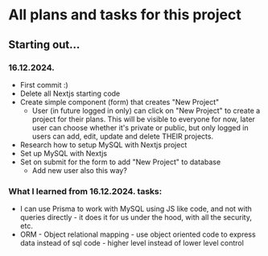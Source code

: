 # All plans and tasks for this project

## Starting out...

### 16.12.2024.

- First commit :)
- Delete all Nextjs starting code
- Create simple component (form) that creates "New Project"
  - User (in future logged in only) can click on "New Project" to create a project for their plans. This will be visible to everyone for now, later user can choose whether it's private or public, but only logged in users can add, edit, update and delete THEIR projects.
- Research how to setup MySQL with Nextjs project
- Set up MySQL with Nextjs
- Set on submit for the form to add "New Project" to database
  - Add new user also this way?

### What I learned from 16.12.2024. tasks:

- I can use Prisma to work with MySQL using JS like code, and not with queries directly - it does it for us under the hood, with all the security, etc.
- ORM - Object relational mapping - use object oriented code to express data instead of sql code - higher level instead of lower level control
